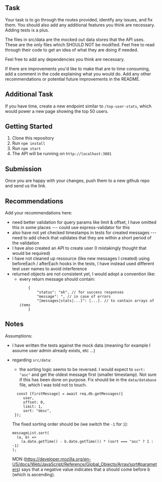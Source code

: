 ## Task

Your task is to go through the routes provided, identify any issues, and fix them. You should also add any additional features you think are necessary. Adding tests is a plus.

The files in src/data are the mocked out data stores that the API uses. These are the only files which SHOULD NOT be modified. Feel free to read through their code to get an idea of what they are doing if needed.

Feel free to add any dependencies you think are necessary.

If there are improvements you'd like to make that are to time consuming, add a comment in the code explaining what you would do. Add any other recommendations or potential future improvements in the README.

## Additional Task

If you have time, create a new endpoint similar to `/top-user-stats`, which would power a new page showing the top 50 users.

## Getting Started

1. Clone this repository
2. Run `npm install`
3. Run `npm start`
4. The API will be running on `http://localhost:3001`

## Submission

Once you are happy with your changes, push them to a new github repo and send us the link.

## Recommendations

Add your recommendations here:

- need better validation for query params like limit & offset, I have omitted this in some places --- could use express-validator for this
- also have not yet checked timestamps in tests for created messages --- need to add check that validates that they are within a short period of the validation
- I have also created an API to create user (I mistakingly thought that would be required)
- I have not cleaned up ressource (like new messages I created) using beforeEach / afterEach hooks in the tests, I have instead used different test user names to avoid interference
- returned objects are not consistent yet, I would adopt a convention like:
  - every return message should contain:
    ```
        {
            "status": "ok", // for success responses
            "message": ", // in case of errors
            "[messages|stats|...]": [...]. // to contain arrays of items
        }
    ```

## Notes

Assumptions:

- I have written the tests against the mock data (meaning for example I assume user admin already exists, etc ...)

- regarding `src/data`:

  - the sorting logic seems to be reversed. I would expect to `sort: "asc"` and get the oldest message first (smaller timestamp). Not sure if this has been done on purpose. Fix should be in the `data/database` file, which I was told not to touch.

  ```
    const [firstMessage] = await req.db.getMessages({
       user,
       offset: 0,
       limit: 1,
       sort: "desc",
   });
  ```

  The fixed sorting order should be (we switch the `-1` for `1`):

  ```
  messageList.sort(
    (a, b) =>
      (a.date.getTime() - b.date.getTime()) * (sort === "asc" ? 1 : -1)
  );
  ```

  MDN (https://developer.mozilla.org/en-US/docs/Web/JavaScript/Reference/Global_Objects/Array/sort#parameters) says that a negative value indicates that a should come before b (which is ascending).

